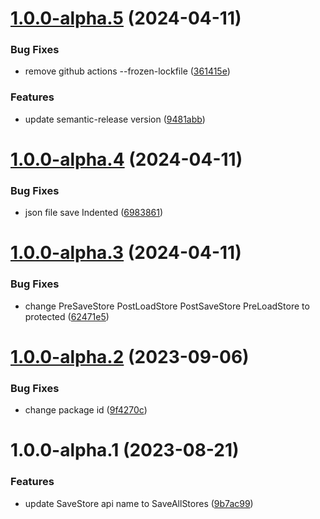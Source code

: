 # [1.0.0-alpha.5](https://github.com/zyknow/NativeAppStore/compare/v1.0.0-alpha.4...v1.0.0-alpha.5) (2024-04-11)


### Bug Fixes

* remove github actions  --frozen-lockfile ([361415e](https://github.com/zyknow/NativeAppStore/commit/361415e9e0bafb8e08aad4760c3e06dd025938b0))


### Features

* update semantic-release version ([9481abb](https://github.com/zyknow/NativeAppStore/commit/9481abbe434627eeaf3b73fec9f103de2fb2f4fc))

# [1.0.0-alpha.4](https://github.com/zyknow/NativeAppStore/compare/v1.0.0-alpha.3...v1.0.0-alpha.4) (2024-04-11)


### Bug Fixes

* json file save Indented ([6983861](https://github.com/zyknow/NativeAppStore/commit/69838615cab9a3693bd18dae12ad64a86f71ac54))

# [1.0.0-alpha.3](https://github.com/zyknow/NativeAppStore/compare/v1.0.0-alpha.2...v1.0.0-alpha.3) (2024-04-11)


### Bug Fixes

* change PreSaveStore PostLoadStore PostSaveStore PreLoadStore to protected ([62471e5](https://github.com/zyknow/NativeAppStore/commit/62471e5067af12b7d6226633be5229ea7e6ea8e2))

# [1.0.0-alpha.2](https://github.com/zyknow/NativeAppStore/compare/v1.0.0-alpha.1...v1.0.0-alpha.2) (2023-09-06)


### Bug Fixes

* change package id ([9f4270c](https://github.com/zyknow/NativeAppStore/commit/9f4270cf5ce46e3f0596aa849ef5d9d9588f4894))

# 1.0.0-alpha.1 (2023-08-21)


### Features

* update  SaveStore api name to SaveAllStores ([9b7ac99](https://github.com/zyknow/NativeAppStore/commit/9b7ac99d556a5bcdb48ba08cbae006a5430dd411))
